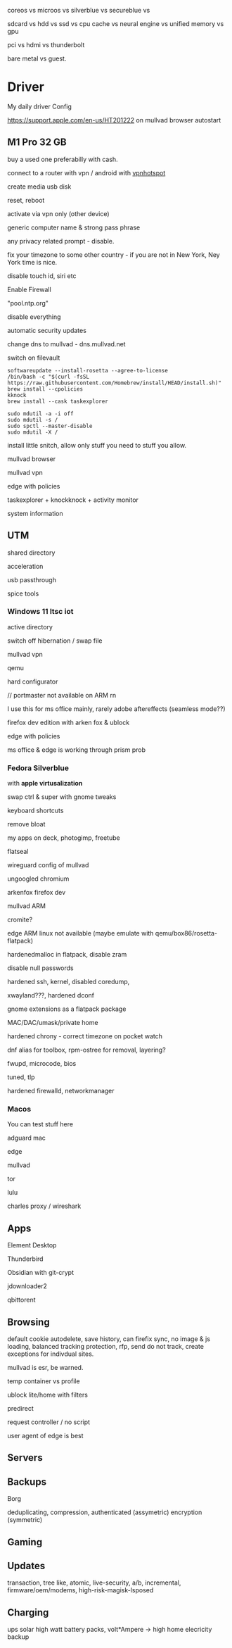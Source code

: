 coreos vs microos vs silverblue vs secureblue vs 

sdcard vs hdd vs ssd vs cpu cache vs neural engine vs unified memory vs gpu

pci vs hdmi vs thunderbolt

bare metal vs guest.

# Driver

My daily driver Config

https://support.apple.com/en-us/HT201222 on mullvad browser autostart

## M1 Pro 32 GB

buy a used one preferabilly with cash.

connect to a router with vpn / android with [vpnhotspot](https://github.com/Mygod/VPNHotspot)

create media usb disk 

reset, reboot

activate via vpn only (other device)

generic computer name & strong pass phrase

any privacy related prompt - disable.

fix your timezone to some other country - if you are not in New York, Ney York time is nice.

disable touch id, siri etc

Enable Firewall

"pool.ntp.org"

disable everything

automatic security updates

change dns to mullvad - dns.mullvad.net

switch on filevault

```
softwareupdate --install-rosetta --agree-to-license
/bin/bash -c "$(curl -fsSL https://raw.githubusercontent.com/Homebrew/install/HEAD/install.sh)"
brew install --cpolicies
kknock
brew install --cask taskexplorer
```

```
sudo mdutil -a -i off
sudo mdutil -s /
sudo spctl --master-disable
sudo mdutil -X /
```


install little snitch, allow only stuff you need to stuff you allow.

mullvad browser

mullvad vpn

edge with policies

taskexplorer + knockknock + activity monitor

system information

## UTM

shared directory

acceleration

usb passthrough

spice tools

### Windows 11 ltsc iot

active directory

switch off hibernation / swap file

mullvad vpn

qemu

hard configurator 

// portmaster not available on ARM rn

I use this for ms office mainly, rarely adobe aftereffects (seamless mode??)

firefox dev edition with arken fox  & ublock

edge with policies

ms office & edge is working through prism prob

### Fedora Silverblue

with **apple virtusalization**

swap ctrl & super with gnome tweaks

keyboard shortcuts

remove bloat

my apps on deck, photogimp, freetube

flatseal

wireguard config of mullvad

ungoogled chromium 

arkenfox firefox dev

mullvad ARM

cromite?

edge ARM linux not available (maybe emulate with qemu/box86/rosetta-flatpack)

hardenedmalloc in flatpack, disable zram

disable null passwords

hardened ssh, kernel, disabled coredump,

xwayland???, hardened dconf

gnome extensions as a flatpack package

MAC/DAC/umask/private home

hardened chrony - correct timezone on pocket watch

dnf alias for toolbox, rpm-ostree for removal, layering?

fwupd, microcode, bios

tuned, tlp

hardened firewalld, networkmanager

### Macos

You can test stuff here

adguard mac

edge

mullvad

tor

lulu

charles proxy / wireshark

## Apps

Element Desktop

Thunderbird

Obsidian with git-crypt

jdownloader2 

qbittorent

## Browsing

default cookie autodelete, save history, can firefix sync, no image & js loading, balanced tracking protection, rfp, send do not track, create exceptions for indivdual sites.

mullvad is esr, be warned.

temp container vs profile

ublock lite/home with filters

predirect

request controller / no script

user agent of edge is best

## Servers

## Backups

Borg

deduplicating, compression, authenticated (assymetric) encryption (symmetric)

## Gaming

## Updates

transaction, tree like, atomic, live-security, a/b, incremental, firmware/oem/modems, high-risk-magisk-lsposed

## Charging

ups 
solar
high watt battery packs, volt*Ampere -> high
home elecricity backup
